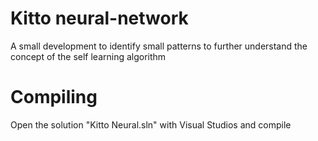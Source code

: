 # Kitto neural-network
A small development to identify small patterns to further understand the concept of the self learning algorithm

# Compiling
Open the solution "Kitto Neural.sln" with Visual Studios and compile
